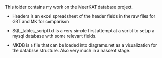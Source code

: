 This folder contains my work on the MeerKAT database project.

- Headers is an excel spreadsheet of the header fields in the raw files for GBT and MK for comparison

- SQL_tables_script.txt is a very simple first attempt at a script to setup a mysql database with some relevant fields.

- MKDB is a file that can be loaded into diagrams.net as a visualization for the database structure. Also very much in a nascent stage.

